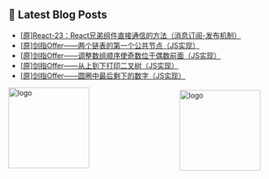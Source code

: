 ## 📕 Latest Blog Posts

<!-- BLOG-POST-LIST:START -->
- [[原]React-23：React兄弟组件直接通信的方法（消息订阅-发布机制）](https://blog.csdn.net/sinat_41696687/article/details/115564919)
- [[原]剑指Offer——两个链表的第一个公共节点（JS实现）](https://blog.csdn.net/sinat_41696687/article/details/115563329)
- [[原]剑指Offer——调整数组顺序使奇数位于偶数前面（JS实现）](https://blog.csdn.net/sinat_41696687/article/details/115556813)
- [[原]剑指Offer——从上到下打印二叉树（JS实现）](https://blog.csdn.net/sinat_41696687/article/details/115510766)
- [[原]剑指Offer——圆圈中最后剩下的数字（JS实现）](https://blog.csdn.net/sinat_41696687/article/details/115493602)
<!-- BLOG-POST-LIST:END -->
<img src="https://github-readme-stats.vercel.app/api?username=qq1120637483&show_icons=true" alt="logo" height="160" align="right" style="margin: 5px; margin-bottom: 20px;" />

<img src="https://github-profile-trophy.vercel.app/?username=qq1120637483&theme=flat&column=7" alt="logo" height="160" align="center" style="margin: auto; margin-bottom: 20px;" />


<!--
**qq1120637483/qq1120637483** is a ✨ _special_ ✨ repository because its `README.md` (this file) appears on your GitHub profile.

Here are some ideas to get you started:

- 🔭 I’m currently working on ...
- 🌱 I’m currently learning ...
- 👯 I’m looking to collaborate on ...
- 🤔 I’m looking for help with ...
- 💬 Ask me about ...
- 📫 How to reach me: ...
- 😄 Pronouns: ...
- ⚡ Fun fact: ...
-->
